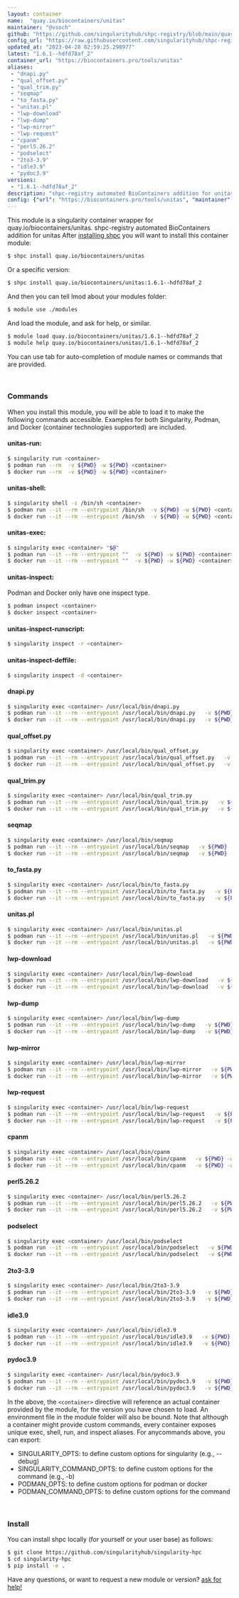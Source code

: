 ```yaml
---
layout: container
name:  "quay.io/biocontainers/unitas"
maintainer: "@vsoch"
github: "https://github.com/singularityhub/shpc-registry/blob/main/quay.io/biocontainers/unitas/container.yaml"
config_url: "https://raw.githubusercontent.com/singularityhub/shpc-registry/main/quay.io/biocontainers/unitas/container.yaml"
updated_at: "2023-04-28 02:59:25.298977"
latest: "1.6.1--hdfd78af_2"
container_url: "https://biocontainers.pro/tools/unitas"
aliases:
 - "dnapi.py"
 - "qual_offset.py"
 - "qual_trim.py"
 - "seqmap"
 - "to_fasta.py"
 - "unitas.pl"
 - "lwp-download"
 - "lwp-dump"
 - "lwp-mirror"
 - "lwp-request"
 - "cpanm"
 - "perl5.26.2"
 - "podselect"
 - "2to3-3.9"
 - "idle3.9"
 - "pydoc3.9"
versions:
 - "1.6.1--hdfd78af_2"
description: "shpc-registry automated BioContainers addition for unitas"
config: {"url": "https://biocontainers.pro/tools/unitas", "maintainer": "@vsoch", "description": "shpc-registry automated BioContainers addition for unitas", "latest": {"1.6.1--hdfd78af_2": "sha256:eeea61e95455abc79b45fc704cb96cb3f8a65ee2da5b80a79e0b7df53165b14d"}, "tags": {"1.6.1--hdfd78af_2": "sha256:eeea61e95455abc79b45fc704cb96cb3f8a65ee2da5b80a79e0b7df53165b14d"}, "docker": "quay.io/biocontainers/unitas", "aliases": {"dnapi.py": "/usr/local/bin/dnapi.py", "qual_offset.py": "/usr/local/bin/qual_offset.py", "qual_trim.py": "/usr/local/bin/qual_trim.py", "seqmap": "/usr/local/bin/seqmap", "to_fasta.py": "/usr/local/bin/to_fasta.py", "unitas.pl": "/usr/local/bin/unitas.pl", "lwp-download": "/usr/local/bin/lwp-download", "lwp-dump": "/usr/local/bin/lwp-dump", "lwp-mirror": "/usr/local/bin/lwp-mirror", "lwp-request": "/usr/local/bin/lwp-request", "cpanm": "/usr/local/bin/cpanm", "perl5.26.2": "/usr/local/bin/perl5.26.2", "podselect": "/usr/local/bin/podselect", "2to3-3.9": "/usr/local/bin/2to3-3.9", "idle3.9": "/usr/local/bin/idle3.9", "pydoc3.9": "/usr/local/bin/pydoc3.9"}}
---
```


This module is a singularity container wrapper for quay.io/biocontainers/unitas.
shpc-registry automated BioContainers addition for unitas
After [installing shpc](#install) you will want to install this container module:


```bash
$ shpc install quay.io/biocontainers/unitas
```

Or a specific version:

```bash
$ shpc install quay.io/biocontainers/unitas:1.6.1--hdfd78af_2
```

And then you can tell lmod about your modules folder:

```bash
$ module use ./modules
```

And load the module, and ask for help, or similar.

```bash
$ module load quay.io/biocontainers/unitas/1.6.1--hdfd78af_2
$ module help quay.io/biocontainers/unitas/1.6.1--hdfd78af_2
```

You can use tab for auto-completion of module names or commands that are provided.

<br>

### Commands

When you install this module, you will be able to load it to make the following commands accessible.
Examples for both Singularity, Podman, and Docker (container technologies supported) are included.

#### unitas-run:

```bash
$ singularity run <container>
$ podman run --rm  -v ${PWD} -w ${PWD} <container>
$ docker run --rm  -v ${PWD} -w ${PWD} <container>
```

#### unitas-shell:

```bash
$ singularity shell -s /bin/sh <container>
$ podman run --it --rm --entrypoint /bin/sh  -v ${PWD} -w ${PWD} <container>
$ docker run --it --rm --entrypoint /bin/sh  -v ${PWD} -w ${PWD} <container>
```

#### unitas-exec:

```bash
$ singularity exec <container> "$@"
$ podman run --it --rm --entrypoint ""  -v ${PWD} -w ${PWD} <container> "$@"
$ docker run --it --rm --entrypoint ""  -v ${PWD} -w ${PWD} <container> "$@"
```

#### unitas-inspect:

Podman and Docker only have one inspect type.

```bash
$ podman inspect <container>
$ docker inspect <container>
```

#### unitas-inspect-runscript:

```bash
$ singularity inspect -r <container>
```

#### unitas-inspect-deffile:

```bash
$ singularity inspect -d <container>
```


#### dnapi.py

```bash
$ singularity exec <container> /usr/local/bin/dnapi.py
$ podman run --it --rm --entrypoint /usr/local/bin/dnapi.py   -v ${PWD} -w ${PWD} <container> -c " $@"
$ docker run --it --rm --entrypoint /usr/local/bin/dnapi.py   -v ${PWD} -w ${PWD} <container> -c " $@"
```


#### qual_offset.py

```bash
$ singularity exec <container> /usr/local/bin/qual_offset.py
$ podman run --it --rm --entrypoint /usr/local/bin/qual_offset.py   -v ${PWD} -w ${PWD} <container> -c " $@"
$ docker run --it --rm --entrypoint /usr/local/bin/qual_offset.py   -v ${PWD} -w ${PWD} <container> -c " $@"
```


#### qual_trim.py

```bash
$ singularity exec <container> /usr/local/bin/qual_trim.py
$ podman run --it --rm --entrypoint /usr/local/bin/qual_trim.py   -v ${PWD} -w ${PWD} <container> -c " $@"
$ docker run --it --rm --entrypoint /usr/local/bin/qual_trim.py   -v ${PWD} -w ${PWD} <container> -c " $@"
```


#### seqmap

```bash
$ singularity exec <container> /usr/local/bin/seqmap
$ podman run --it --rm --entrypoint /usr/local/bin/seqmap   -v ${PWD} -w ${PWD} <container> -c " $@"
$ docker run --it --rm --entrypoint /usr/local/bin/seqmap   -v ${PWD} -w ${PWD} <container> -c " $@"
```


#### to_fasta.py

```bash
$ singularity exec <container> /usr/local/bin/to_fasta.py
$ podman run --it --rm --entrypoint /usr/local/bin/to_fasta.py   -v ${PWD} -w ${PWD} <container> -c " $@"
$ docker run --it --rm --entrypoint /usr/local/bin/to_fasta.py   -v ${PWD} -w ${PWD} <container> -c " $@"
```


#### unitas.pl

```bash
$ singularity exec <container> /usr/local/bin/unitas.pl
$ podman run --it --rm --entrypoint /usr/local/bin/unitas.pl   -v ${PWD} -w ${PWD} <container> -c " $@"
$ docker run --it --rm --entrypoint /usr/local/bin/unitas.pl   -v ${PWD} -w ${PWD} <container> -c " $@"
```


#### lwp-download

```bash
$ singularity exec <container> /usr/local/bin/lwp-download
$ podman run --it --rm --entrypoint /usr/local/bin/lwp-download   -v ${PWD} -w ${PWD} <container> -c " $@"
$ docker run --it --rm --entrypoint /usr/local/bin/lwp-download   -v ${PWD} -w ${PWD} <container> -c " $@"
```


#### lwp-dump

```bash
$ singularity exec <container> /usr/local/bin/lwp-dump
$ podman run --it --rm --entrypoint /usr/local/bin/lwp-dump   -v ${PWD} -w ${PWD} <container> -c " $@"
$ docker run --it --rm --entrypoint /usr/local/bin/lwp-dump   -v ${PWD} -w ${PWD} <container> -c " $@"
```


#### lwp-mirror

```bash
$ singularity exec <container> /usr/local/bin/lwp-mirror
$ podman run --it --rm --entrypoint /usr/local/bin/lwp-mirror   -v ${PWD} -w ${PWD} <container> -c " $@"
$ docker run --it --rm --entrypoint /usr/local/bin/lwp-mirror   -v ${PWD} -w ${PWD} <container> -c " $@"
```


#### lwp-request

```bash
$ singularity exec <container> /usr/local/bin/lwp-request
$ podman run --it --rm --entrypoint /usr/local/bin/lwp-request   -v ${PWD} -w ${PWD} <container> -c " $@"
$ docker run --it --rm --entrypoint /usr/local/bin/lwp-request   -v ${PWD} -w ${PWD} <container> -c " $@"
```


#### cpanm

```bash
$ singularity exec <container> /usr/local/bin/cpanm
$ podman run --it --rm --entrypoint /usr/local/bin/cpanm   -v ${PWD} -w ${PWD} <container> -c " $@"
$ docker run --it --rm --entrypoint /usr/local/bin/cpanm   -v ${PWD} -w ${PWD} <container> -c " $@"
```


#### perl5.26.2

```bash
$ singularity exec <container> /usr/local/bin/perl5.26.2
$ podman run --it --rm --entrypoint /usr/local/bin/perl5.26.2   -v ${PWD} -w ${PWD} <container> -c " $@"
$ docker run --it --rm --entrypoint /usr/local/bin/perl5.26.2   -v ${PWD} -w ${PWD} <container> -c " $@"
```


#### podselect

```bash
$ singularity exec <container> /usr/local/bin/podselect
$ podman run --it --rm --entrypoint /usr/local/bin/podselect   -v ${PWD} -w ${PWD} <container> -c " $@"
$ docker run --it --rm --entrypoint /usr/local/bin/podselect   -v ${PWD} -w ${PWD} <container> -c " $@"
```


#### 2to3-3.9

```bash
$ singularity exec <container> /usr/local/bin/2to3-3.9
$ podman run --it --rm --entrypoint /usr/local/bin/2to3-3.9   -v ${PWD} -w ${PWD} <container> -c " $@"
$ docker run --it --rm --entrypoint /usr/local/bin/2to3-3.9   -v ${PWD} -w ${PWD} <container> -c " $@"
```


#### idle3.9

```bash
$ singularity exec <container> /usr/local/bin/idle3.9
$ podman run --it --rm --entrypoint /usr/local/bin/idle3.9   -v ${PWD} -w ${PWD} <container> -c " $@"
$ docker run --it --rm --entrypoint /usr/local/bin/idle3.9   -v ${PWD} -w ${PWD} <container> -c " $@"
```


#### pydoc3.9

```bash
$ singularity exec <container> /usr/local/bin/pydoc3.9
$ podman run --it --rm --entrypoint /usr/local/bin/pydoc3.9   -v ${PWD} -w ${PWD} <container> -c " $@"
$ docker run --it --rm --entrypoint /usr/local/bin/pydoc3.9   -v ${PWD} -w ${PWD} <container> -c " $@"
```



In the above, the `<container>` directive will reference an actual container provided
by the module, for the version you have chosen to load. An environment file in the
module folder will also be bound. Note that although a container
might provide custom commands, every container exposes unique exec, shell, run, and
inspect aliases. For anycommands above, you can export:

 - SINGULARITY_OPTS: to define custom options for singularity (e.g., --debug)
 - SINGULARITY_COMMAND_OPTS: to define custom options for the command (e.g., -b)
 - PODMAN_OPTS: to define custom options for podman or docker
 - PODMAN_COMMAND_OPTS: to define custom options for the command

<br>

### Install

You can install shpc locally (for yourself or your user base) as follows:

```bash
$ git clone https://github.com/singularityhub/singularity-hpc
$ cd singularity-hpc
$ pip install -e .
```

Have any questions, or want to request a new module or version? [ask for help!](https://github.com/singularityhub/singularity-hpc/issues)